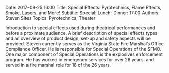 Date: 2017-09-25 16:00
Title: Special Effects: Pyrotechnics, Flame Effects, Smoke, Lasers, and More!
Subtitle: 
Special: 
Lunch:
Dinner: 17:00
Authors: Steven Sites
Topics: Pyrotechnics, Theater

Introduction to special effects used during theatrical performances and before a proximate audience. A brief description of special effects types and an overview of product design, set-up and safety aspects will be provided. Steven currently serves as the Virginia State Fire Marshal’s Office Compliance Officer. He is responsible for Special Operations of the SFMO. One major component of Special Operations is the explosives enforcement program. He has worked in emergency services for over 26 years. and served in a fire marshal role for 18 of the 26 years.
